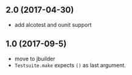 ## 2.0 (2017-04-30)

- add alcotest and ounit support

## 1.0 (2017-09-5)

- move to jbuilder
- `Testsuite.make` expects `()` as last argument.

